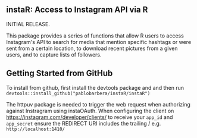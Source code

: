 <!-- R syntax highlighter -->
<script type="text/javascript">
var hljs=new function(){function m(p){return p.replace(/&/gm,"&amp;").replace(/</gm,"&lt;")}function f(r,q,p){return RegExp(q,"m"+(r.cI?"i":"")+(p?"g":""))}function b(r){for(var p=0;p<r.childNodes.length;p++){var q=r.childNodes[p];if(q.nodeName=="CODE"){return q}if(!(q.nodeType==3&&q.nodeValue.match(/\s+/))){break}}}function h(t,s){var p="";for(var r=0;r<t.childNodes.length;r++){if(t.childNodes[r].nodeType==3){var q=t.childNodes[r].nodeValue;if(s){q=q.replace(/\n/g,"")}p+=q}else{if(t.childNodes[r].nodeName=="BR"){p+="\n"}else{p+=h(t.childNodes[r])}}}if(/MSIE [678]/.test(navigator.userAgent)){p=p.replace(/\r/g,"\n")}return p}function a(s){var r=s.className.split(/\s+/);r=r.concat(s.parentNode.className.split(/\s+/));for(var q=0;q<r.length;q++){var p=r[q].replace(/^language-/,"");if(e[p]){return p}}}function c(q){var p=[];(function(s,t){for(var r=0;r<s.childNodes.length;r++){if(s.childNodes[r].nodeType==3){t+=s.childNodes[r].nodeValue.length}else{if(s.childNodes[r].nodeName=="BR"){t+=1}else{if(s.childNodes[r].nodeType==1){p.push({event:"start",offset:t,node:s.childNodes[r]});t=arguments.callee(s.childNodes[r],t);p.push({event:"stop",offset:t,node:s.childNodes[r]})}}}}return t})(q,0);return p}function k(y,w,x){var q=0;var z="";var s=[];function u(){if(y.length&&w.length){if(y[0].offset!=w[0].offset){return(y[0].offset<w[0].offset)?y:w}else{return w[0].event=="start"?y:w}}else{return y.length?y:w}}function t(D){var A="<"+D.nodeName.toLowerCase();for(var B=0;B<D.attributes.length;B++){var C=D.attributes[B];A+=" "+C.nodeName.toLowerCase();if(C.value!==undefined&&C.value!==false&&C.value!==null){A+='="'+m(C.value)+'"'}}return A+">"}while(y.length||w.length){var v=u().splice(0,1)[0];z+=m(x.substr(q,v.offset-q));q=v.offset;if(v.event=="start"){z+=t(v.node);s.push(v.node)}else{if(v.event=="stop"){var p,r=s.length;do{r--;p=s[r];z+=("</"+p.nodeName.toLowerCase()+">")}while(p!=v.node);s.splice(r,1);while(r<s.length){z+=t(s[r]);r++}}}}return z+m(x.substr(q))}function j(){function q(x,y,v){if(x.compiled){return}var u;var s=[];if(x.k){x.lR=f(y,x.l||hljs.IR,true);for(var w in x.k){if(!x.k.hasOwnProperty(w)){continue}if(x.k[w] instanceof Object){u=x.k[w]}else{u=x.k;w="keyword"}for(var r in u){if(!u.hasOwnProperty(r)){continue}x.k[r]=[w,u[r]];s.push(r)}}}if(!v){if(x.bWK){x.b="\\b("+s.join("|")+")\\s"}x.bR=f(y,x.b?x.b:"\\B|\\b");if(!x.e&&!x.eW){x.e="\\B|\\b"}if(x.e){x.eR=f(y,x.e)}}if(x.i){x.iR=f(y,x.i)}if(x.r===undefined){x.r=1}if(!x.c){x.c=[]}x.compiled=true;for(var t=0;t<x.c.length;t++){if(x.c[t]=="self"){x.c[t]=x}q(x.c[t],y,false)}if(x.starts){q(x.starts,y,false)}}for(var p in e){if(!e.hasOwnProperty(p)){continue}q(e[p].dM,e[p],true)}}function d(B,C){if(!j.called){j();j.called=true}function q(r,M){for(var L=0;L<M.c.length;L++){if((M.c[L].bR.exec(r)||[null])[0]==r){return M.c[L]}}}function v(L,r){if(D[L].e&&D[L].eR.test(r)){return 1}if(D[L].eW){var M=v(L-1,r);return M?M+1:0}return 0}function w(r,L){return L.i&&L.iR.test(r)}function K(N,O){var M=[];for(var L=0;L<N.c.length;L++){M.push(N.c[L].b)}var r=D.length-1;do{if(D[r].e){M.push(D[r].e)}r--}while(D[r+1].eW);if(N.i){M.push(N.i)}return f(O,M.join("|"),true)}function p(M,L){var N=D[D.length-1];if(!N.t){N.t=K(N,E)}N.t.lastIndex=L;var r=N.t.exec(M);return r?[M.substr(L,r.index-L),r[0],false]:[M.substr(L),"",true]}function z(N,r){var L=E.cI?r[0].toLowerCase():r[0];var M=N.k[L];if(M&&M instanceof Array){return M}return false}function F(L,P){L=m(L);if(!P.k){return L}var r="";var O=0;P.lR.lastIndex=0;var M=P.lR.exec(L);while(M){r+=L.substr(O,M.index-O);var N=z(P,M);if(N){x+=N[1];r+='<span class="'+N[0]+'">'+M[0]+"</span>"}else{r+=M[0]}O=P.lR.lastIndex;M=P.lR.exec(L)}return r+L.substr(O,L.length-O)}function J(L,M){if(M.sL&&e[M.sL]){var r=d(M.sL,L);x+=r.keyword_count;return r.value}else{return F(L,M)}}function I(M,r){var L=M.cN?'<span class="'+M.cN+'">':"";if(M.rB){y+=L;M.buffer=""}else{if(M.eB){y+=m(r)+L;M.buffer=""}else{y+=L;M.buffer=r}}D.push(M);A+=M.r}function G(N,M,Q){var R=D[D.length-1];if(Q){y+=J(R.buffer+N,R);return false}var P=q(M,R);if(P){y+=J(R.buffer+N,R);I(P,M);return P.rB}var L=v(D.length-1,M);if(L){var O=R.cN?"</span>":"";if(R.rE){y+=J(R.buffer+N,R)+O}else{if(R.eE){y+=J(R.buffer+N,R)+O+m(M)}else{y+=J(R.buffer+N+M,R)+O}}while(L>1){O=D[D.length-2].cN?"</span>":"";y+=O;L--;D.length--}var r=D[D.length-1];D.length--;D[D.length-1].buffer="";if(r.starts){I(r.starts,"")}return R.rE}if(w(M,R)){throw"Illegal"}}var E=e[B];var D=[E.dM];var A=0;var x=0;var y="";try{var s,u=0;E.dM.buffer="";do{s=p(C,u);var t=G(s[0],s[1],s[2]);u+=s[0].length;if(!t){u+=s[1].length}}while(!s[2]);if(D.length>1){throw"Illegal"}return{r:A,keyword_count:x,value:y}}catch(H){if(H=="Illegal"){return{r:0,keyword_count:0,value:m(C)}}else{throw H}}}function g(t){var p={keyword_count:0,r:0,value:m(t)};var r=p;for(var q in e){if(!e.hasOwnProperty(q)){continue}var s=d(q,t);s.language=q;if(s.keyword_count+s.r>r.keyword_count+r.r){r=s}if(s.keyword_count+s.r>p.keyword_count+p.r){r=p;p=s}}if(r.language){p.second_best=r}return p}function i(r,q,p){if(q){r=r.replace(/^((<[^>]+>|\t)+)/gm,function(t,w,v,u){return w.replace(/\t/g,q)})}if(p){r=r.replace(/\n/g,"<br>")}return r}function n(t,w,r){var x=h(t,r);var v=a(t);var y,s;if(v){y=d(v,x)}else{return}var q=c(t);if(q.length){s=document.createElement("pre");s.innerHTML=y.value;y.value=k(q,c(s),x)}y.value=i(y.value,w,r);var u=t.className;if(!u.match("(\\s|^)(language-)?"+v+"(\\s|$)")){u=u?(u+" "+v):v}if(/MSIE [678]/.test(navigator.userAgent)&&t.tagName=="CODE"&&t.parentNode.tagName=="PRE"){s=t.parentNode;var p=document.createElement("div");p.innerHTML="<pre><code>"+y.value+"</code></pre>";t=p.firstChild.firstChild;p.firstChild.cN=s.cN;s.parentNode.replaceChild(p.firstChild,s)}else{t.innerHTML=y.value}t.className=u;t.result={language:v,kw:y.keyword_count,re:y.r};if(y.second_best){t.second_best={language:y.second_best.language,kw:y.second_best.keyword_count,re:y.second_best.r}}}function o(){if(o.called){return}o.called=true;var r=document.getElementsByTagName("pre");for(var p=0;p<r.length;p++){var q=b(r[p]);if(q){n(q,hljs.tabReplace)}}}function l(){if(window.addEventListener){window.addEventListener("DOMContentLoaded",o,false);window.addEventListener("load",o,false)}else{if(window.attachEvent){window.attachEvent("onload",o)}else{window.onload=o}}}var e={};this.LANGUAGES=e;this.highlight=d;this.highlightAuto=g;this.fixMarkup=i;this.highlightBlock=n;this.initHighlighting=o;this.initHighlightingOnLoad=l;this.IR="[a-zA-Z][a-zA-Z0-9_]*";this.UIR="[a-zA-Z_][a-zA-Z0-9_]*";this.NR="\\b\\d+(\\.\\d+)?";this.CNR="\\b(0[xX][a-fA-F0-9]+|(\\d+(\\.\\d*)?|\\.\\d+)([eE][-+]?\\d+)?)";this.BNR="\\b(0b[01]+)";this.RSR="!|!=|!==|%|%=|&|&&|&=|\\*|\\*=|\\+|\\+=|,|\\.|-|-=|/|/=|:|;|<|<<|<<=|<=|=|==|===|>|>=|>>|>>=|>>>|>>>=|\\?|\\[|\\{|\\(|\\^|\\^=|\\||\\|=|\\|\\||~";this.ER="(?![\\s\\S])";this.BE={b:"\\\\.",r:0};this.ASM={cN:"string",b:"'",e:"'",i:"\\n",c:[this.BE],r:0};this.QSM={cN:"string",b:'"',e:'"',i:"\\n",c:[this.BE],r:0};this.CLCM={cN:"comment",b:"//",e:"$"};this.CBLCLM={cN:"comment",b:"/\\*",e:"\\*/"};this.HCM={cN:"comment",b:"#",e:"$"};this.NM={cN:"number",b:this.NR,r:0};this.CNM={cN:"number",b:this.CNR,r:0};this.BNM={cN:"number",b:this.BNR,r:0};this.inherit=function(r,s){var p={};for(var q in r){p[q]=r[q]}if(s){for(var q in s){p[q]=s[q]}}return p}}();hljs.LANGUAGES.cpp=function(){var a={keyword:{"false":1,"int":1,"float":1,"while":1,"private":1,"char":1,"catch":1,"export":1,virtual:1,operator:2,sizeof:2,dynamic_cast:2,typedef:2,const_cast:2,"const":1,struct:1,"for":1,static_cast:2,union:1,namespace:1,unsigned:1,"long":1,"throw":1,"volatile":2,"static":1,"protected":1,bool:1,template:1,mutable:1,"if":1,"public":1,friend:2,"do":1,"return":1,"goto":1,auto:1,"void":2,"enum":1,"else":1,"break":1,"new":1,extern:1,using:1,"true":1,"class":1,asm:1,"case":1,typeid:1,"short":1,reinterpret_cast:2,"default":1,"double":1,register:1,explicit:1,signed:1,typename:1,"try":1,"this":1,"switch":1,"continue":1,wchar_t:1,inline:1,"delete":1,alignof:1,char16_t:1,char32_t:1,constexpr:1,decltype:1,noexcept:1,nullptr:1,static_assert:1,thread_local:1,restrict:1,_Bool:1,complex:1},built_in:{std:1,string:1,cin:1,cout:1,cerr:1,clog:1,stringstream:1,istringstream:1,ostringstream:1,auto_ptr:1,deque:1,list:1,queue:1,stack:1,vector:1,map:1,set:1,bitset:1,multiset:1,multimap:1,unordered_set:1,unordered_map:1,unordered_multiset:1,unordered_multimap:1,array:1,shared_ptr:1}};return{dM:{k:a,i:"</",c:[hljs.CLCM,hljs.CBLCLM,hljs.QSM,{cN:"string",b:"'\\\\?.",e:"'",i:"."},{cN:"number",b:"\\b(\\d+(\\.\\d*)?|\\.\\d+)(u|U|l|L|ul|UL|f|F)"},hljs.CNM,{cN:"preprocessor",b:"#",e:"$"},{cN:"stl_container",b:"\\b(deque|list|queue|stack|vector|map|set|bitset|multiset|multimap|unordered_map|unordered_set|unordered_multiset|unordered_multimap|array)\\s*<",e:">",k:a,r:10,c:["self"]}]}}}();hljs.LANGUAGES.r={dM:{c:[hljs.HCM,{cN:"number",b:"\\b0[xX][0-9a-fA-F]+[Li]?\\b",e:hljs.IMMEDIATE_RE,r:0},{cN:"number",b:"\\b\\d+(?:[eE][+\\-]?\\d*)?L\\b",e:hljs.IMMEDIATE_RE,r:0},{cN:"number",b:"\\b\\d+\\.(?!\\d)(?:i\\b)?",e:hljs.IMMEDIATE_RE,r:1},{cN:"number",b:"\\b\\d+(?:\\.\\d*)?(?:[eE][+\\-]?\\d*)?i?\\b",e:hljs.IMMEDIATE_RE,r:0},{cN:"number",b:"\\.\\d+(?:[eE][+\\-]?\\d*)?i?\\b",e:hljs.IMMEDIATE_RE,r:1},{cN:"keyword",b:"(?:tryCatch|library|setGeneric|setGroupGeneric)\\b",e:hljs.IMMEDIATE_RE,r:10},{cN:"keyword",b:"\\.\\.\\.",e:hljs.IMMEDIATE_RE,r:10},{cN:"keyword",b:"\\.\\.\\d+(?![\\w.])",e:hljs.IMMEDIATE_RE,r:10},{cN:"keyword",b:"\\b(?:function)",e:hljs.IMMEDIATE_RE,r:2},{cN:"keyword",b:"(?:if|in|break|next|repeat|else|for|return|switch|while|try|stop|warning|require|attach|detach|source|setMethod|setClass)\\b",e:hljs.IMMEDIATE_RE,r:1},{cN:"literal",b:"(?:NA|NA_integer_|NA_real_|NA_character_|NA_complex_)\\b",e:hljs.IMMEDIATE_RE,r:10},{cN:"literal",b:"(?:NULL|TRUE|FALSE|T|F|Inf|NaN)\\b",e:hljs.IMMEDIATE_RE,r:1},{cN:"identifier",b:"[a-zA-Z.][a-zA-Z0-9._]*\\b",e:hljs.IMMEDIATE_RE,r:0},{cN:"operator",b:"<\\-(?!\\s*\\d)",e:hljs.IMMEDIATE_RE,r:2},{cN:"operator",b:"\\->|<\\-",e:hljs.IMMEDIATE_RE,r:1},{cN:"operator",b:"%%|~",e:hljs.IMMEDIATE_RE},{cN:"operator",b:">=|<=|==|!=|\\|\\||&&|=|\\+|\\-|\\*|/|\\^|>|<|!|&|\\||\\$|:",e:hljs.IMMEDIATE_RE,r:0},{cN:"operator",b:"%",e:"%",i:"\\n",r:1},{cN:"identifier",b:"`",e:"`",r:0},{cN:"string",b:'"',e:'"',c:[hljs.BE],r:0},{cN:"string",b:"'",e:"'",c:[hljs.BE],r:0},{cN:"paren",b:"[[({\\])}]",e:hljs.IMMEDIATE_RE,r:0}]}};
hljs.initHighlightingOnLoad();
</script>

instaR: Access to Instagram API via R
---------

INITIAL RELEASE.

This package provides a series of functions that allow R users to access Instagram's API to search for media that mention specific hashtags or were sent from a certain location, to download recent pictures from a given users, and to capture lists of followers.

## Getting Started from GitHub
To install from github, first install the devtools package and and then run ``devtools::install_github("pablobarbera/instaR/instaR")``

The httpuv package is needed to trigger the web request when authorizing against Instragram using instaOAuth. When configuring the client on https://instagram.com/developer/clients/ to receive your `app_id` and `app_secret` ensure the REDIRECT URI includes the trailing / e.g. `http://localhost:1410/`

<script type="text/javascript">

  var _gaq = _gaq || [];
  _gaq.push(['_setAccount', 'UA-1191254-10']);
  _gaq.push(['_trackPageview']);

  (function() {
    var ga = document.createElement('script'); ga.type = 'text/javascript'; ga.async = true;
    ga.src = ('https:' == document.location.protocol ? 'https://ssl' : 'http://www') + '.google-analytics.com/ga.js';
    var s = document.getElementsByTagName('script')[0]; s.parentNode.insertBefore(ga, s);
  })();

</script>

